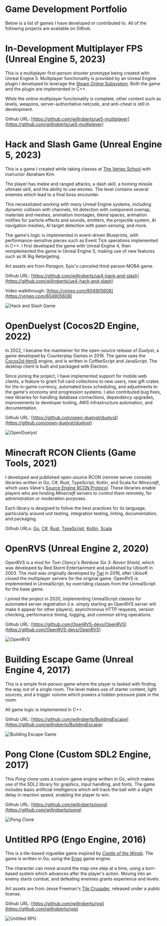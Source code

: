 # Game Development Portfolio

Below is a list of games I have developed or contributed to. All of the following projects are available on Github.

# In-Development Multiplayer FPS (Unreal Engine 5, 2023)

This is a multiplayer first-person shooter prototype being created with Unreal Engine 5. Multiplayer functionality is provided by an Unreal Engine plugin I developed to leverage the [Steam Online Subsystem](https://docs.unrealengine.com/5.1/en-US/online-subsystem-steam-interface-in-unreal-engine/). Both the game and the plugin are implemented in C++.

While the online multiplayer functionality is complete, other content such as levels, weapons, server-authoritative netcode, and anti-cheat is still in development.

Github URL: [https://github.com/willroberts/ue5-multiplayer](https://github.com/willroberts/ue5-multiplayer)

# Hack and Slash Game (Unreal Engine 5, 2023)

This is a game I created while taking classes at [The Vertex School](https://www.vertexschool.com/) with instructor Abraham Kim.

The player has melee and ranged attacks, a dash skill, a homing missile ultimate skill, and the ability to use emotes. The level contains several enemies which lead to a final boss encounter.

This necessitated working with many Unreal Engine systems, including dynamic collision with channels, hit detection with component overlap, materials and meshes, animation montages, blend spaces, animation notifies for particle effects and sounds, emitters, the projectile system, AI navigation meshes, AI target detection with pawn sensing, and more.

The game's logic is implemented in event-driven Blueprints, with performance-sensitive pieces such as Event Tick operations implemented in C++. I first developed the game with Unreal Engine 4, then reimplemented the game in Unreal Engine 5, making use of new features such as IK Rig Retargeting.

Art assets are from _Paragon_, Epic's canceled third-person MOBA game.

Github URL: [https://github.com/willroberts/ue4-hack-and-slash](https://github.com/willroberts/ue4-hack-and-slash)

Video walkthrough: [https://vimeo.com/804905608](https://vimeo.com/804905608)

<img src="images/HackAndSlash.png" alt="Hack and Slash Game" />

# OpenDuelyst (Cocos2D Engine, 2022)

In 2022, I became the maintainer for the open-source release of _Duelyst_, a game developed by Counterplay Games in 2016. The game uses the [Cocos2d-html5](https://github.com/cocos2d/cocos2d-html5) engine, and is written in CoffeeScript and JavaScript. The desktop client is built and packaged with Electron.

Since joining the project, I have implemented support for mobile web clients, a feature to grant full card collections to new users, new gift crates for the in-game currency, automated boss scheduling, and adjustments to the game's economy and progression systems. I also contributed bug fixes, new libraries for handling database connections, dependency upgrades, improvements to developer tooling, AWS infrastructure automation, and documentation.

Github URL: [https://github.com/open-duelyst/duelyst](https://github.com/open-duelyst/duelyst)

<img src="images/OpenDuelyst.png" alt="OpenDuelyst"/>

# Minecraft RCON Clients (Game Tools, 2021)

I developed and published open-source RCON (remote server console) libraries written in Go, C#, Rust, TypeScript, Kotlin, and Scala for _Minecraft_, which uses Valve's [Source Engine RCON Protocol](https://developer.valvesoftware.com/wiki/Source_RCON_Protocol). These libraries enable players who are hosting _Minecraft_ servers to control them remotely, for administration or moderation purposes.

Each library is designed to follow the best practices for its language, particularly around unit testing, integration testing, linting, documentation, and packaging.

Github URLs: [Go](https://github.com/willroberts/minecraft-client), [C#](https://github.com/willroberts/minecraft-client-csharp), [Rust](https://github.com/willroberts/minecraft-client-rs), [TypeScript](https://github.com/willroberts/minecraft-client-ts), [Kotlin](https://github.com/willroberts/minecraft-client-kotlin), [Scala](https://github.com/willroberts/minecraft-client-scala)

# OpenRVS (Unreal Engine 2, 2020)

OpenRVS is a mod for _Tom Clancy's Rainbow Six 3: Raven Shield_, which was developed by Red Storm Entertainment and published by Ubisoft in 2003. The mod was originally developed by [Twi](https://github.com/rvstwi) in 2016, after Ubisoft closed the multiplayer servers for the original game. OpenRVS is implemented in UnrealScript, by overriding classes from the UnrealScript for the base game.

I joined the project in 2020, implementing UnrealScript classes for automated server registration (i.e. simply starting an OpenRVS server will make it appear for other players), asynchronous HTTP requests, version checking, performance timing, logging, and common string operations.

Github URL: [https://github.com/OpenRVS-devs/OpenRVS](https://github.com/OpenRVS-devs/OpenRVS)

<img src="images/RavenShield.jpg" alt="OpenRVS" />

# Building Escape Game (Unreal Engine 4, 2017)

This is a simple first-person game where the player is tasked with finding the way out of a single room. The level makes use of starter content, light sources, and a trigger volume which powers a hidden pressure plate in the room.

All game logic is implemented in C++.

Github URL: [https://github.com/willroberts/BuildingEscape](https://github.com/willroberts/BuildingEscape)

<img src="images/BuildingEscape.png" alt="Building Escape Game" />

# Pong Clone (Custom SDL2 Engine, 2017)

This _Pong_ clone uses a custom game engine written in Go, which makes use of the SDL2 library for graphics, input handling, and fonts. The game includes basic artificial intelligence which will track the ball with a slight delay in reaction speed, enabling the player to win.

Github URL: [https://github.com/willroberts/pong](https://github.com/willroberts/pong)

<img src="images/Pong.png" alt="Pong Clone" />

# Untitled RPG (Engo Engine, 2016)

This is a tile-based roguelike game inspired by [_Castle of the Winds_](https://en.wikipedia.org/wiki/Castle_of_the_Winds). The game is written in Go, using the [Engo](https://engoengine.github.io/) game engine.

The character can move around the map one step at a time, using a turn-based system which advances after the player's action. Moving into an enemy starts combat, and defeating enemies grants experience and levels.

Art assets are from Jesse Freeman's [Tile Crusader](https://web.archive.org/web/20161122175612/http://jessefreeman.com/articles/free-game-art-tile-crusader), released under a public license.

Github URL: [https://github.com/willroberts/rpg](https://github.com/willroberts/rpg)

<img src="images/UntitledRPG.png" alt="Untitled RPG" />
